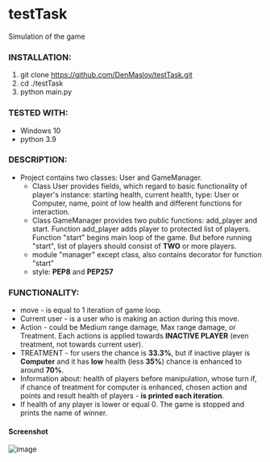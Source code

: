 # testTask
Simulation of the game

### INSTALLATION:
1. git clone https://github.com/DenMaslov/testTask.git
2. cd ./testTask
3. python main.py

### TESTED WITH:
* Windows 10
* python 3.9

### DESCRIPTION:
* Project contains two classes: User and GameManager.
  * Class User provides fields, which regard to basic functionality of player's instance: starting health, current health, type: User or Computer,  name, point of low health and different functions for interaction.
  * Class GameManager provides two public functions: add_player and start. Function add_player adds player to protected list of players. Function "start" begins main loop of the game. But before running "start", list of players should consist of **TWO** or more players.
  * module "manager" except class, also contains decorator for function "start"
  * style: **PEP8** and **PEP257**

### FUNCTIONALITY:
* move - is equal to 1 iteration of game loop.
* Current user - is a user who is making an action during this move.
* Action - could be Medium range damage, Max range damage, or Treatment. Each actions is applied towards **INACTIVE PLAYER** (even treatment, not towards current user).
* TREATMENT - for users the chance is **33.3%**, but if inactive player is **Computer** and it has **low** health (less **35%**) chance is enhanced to around **70%**.
* Information about: health of players before manipulation, whose turn if, if chance of treatment for computer is enhanced, chosen action and points and result health of players - **is printed each iteration**.
* If health of any player is lower or equal 0. The game is stopped and prints the name of winner.


#### Screenshot

![image](https://user-images.githubusercontent.com/76794599/115594604-991a2900-a2de-11eb-8af7-defb94873a74.png)



